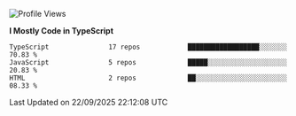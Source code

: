 <!--START_SECTION:waka-->
![Profile Views](http://img.shields.io/badge/Profile%20Views-7-blue)

**I Mostly Code in TypeScript** 

```text
TypeScript               17 repos            ██████████████████░░░░░░░   70.83 % 
JavaScript               5 repos             █████░░░░░░░░░░░░░░░░░░░░   20.83 % 
HTML                     2 repos             ██░░░░░░░░░░░░░░░░░░░░░░░   08.33 % 
```




 Last Updated on 22/09/2025 22:12:08 UTC
<!--END_SECTION:waka-->
